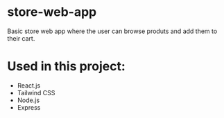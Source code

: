 # store-web-app
Basic store web app where the user can browse produts and add them to their cart.

# Used in this project:
 * React.js
 * Tailwind CSS
 * Node.js
 * Express
